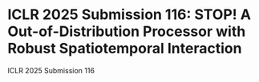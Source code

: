 # ICLR 2025 Submission 116: STOP! A Out-of-Distribution Processor with Robust Spatiotemporal Interaction
ICLR 2025 Submission 116
